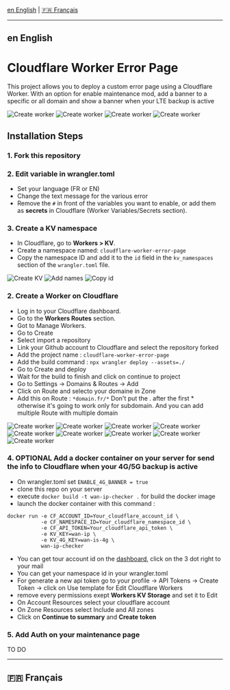 <!-- Choisissez votre langue / Choose votre language: -->
[en English](#english) | [🇫🇷 Français](#français)

---

## <a name="english"></a>en English

# Cloudflare Worker Error Page

This project allows you to deploy a custom error page using a Cloudflare Worker.
With an option for enable maintenance mod, add a banner to a specific or all domain and show a banner when your LTE backup is active

![Create worker](images/other/presentation.png)
![Create worker](images/other/connection_error.png)
![Create worker](images/other/maintenance.png)
![Create worker](images/other/banner_4g.png)

## Installation Steps

### 1. Fork this repository

### 2. Edit variable in wrangler.toml

- Set your language (FR or EN)
- Change the text message for the various error
- Remove the `#` in front of the variables you want to enable, or add them as **secrets** in Cloudflare (Worker Variables/Secrets section).

### 3. Create a KV namespace

- In Cloudflare, go to **Workers > KV**.
- Create a namespace named: ``` cloudflare-worker-error-page ```
- Copy the namespace ID and add it to the `id` field in the `kv_namespaces` section of the `wrangler.toml` file.

![Create KV](images/create_kv/create_kv.png)
![Add names](images/create_kv/create_kv_add_name.png)
![Copy id](images/create_kv/create_kv_copy_id.png)

### 2. Create a Worker on Cloudflare

- Log in to your Cloudflare dashboard.
- Go to the **Workers Routes** section.
- Got to Manage Workers.
- Go to Create
- Select import a repository
- Link your Github account to Cloudflare and select the repository forked
- Add the project name : ``` cloudflare-worker-error-page ```
- Add the build command : ``` npx wrangler deploy --assets=./ ```
- Go to Create and deploy
- Wait for the build to finish and click on continue to project
- Go to Settings -> Domains & Routes -> Add
- Click on Route and selecto your domaine in Zone
- Add this on Route : ``` *domain.fr/* ``` Don't put the . after the first * otherwise it's going to work only for subdomain. And you can add multiple Route with multiple domain

![Create worker](images/create_worker/create_worker_1.png)
![Create worker](images/create_worker/create_worker_2.png)
![Create worker](images/create_worker/create_worker_3.png)
![Create worker](images/create_worker/create_worker_4.png)
![Create worker](images/create_worker/create_worker_5.png)
![Create worker](images/create_worker/create_worker_6.png)
![Create worker](images/create_worker/create_worker_7.png)
![Create worker](images/create_worker/create_worker_8.png)
![Create worker](images/create_worker/create_worker_9.png)

### 4. OPTIONAL Add a docker container on your server for send the info to Cloudflare when your 4G/5G backup is active

- On wrangler.toml set ``` ENABLE_4G_BANNER = true ```
- clone this repo on your server
- execute ``` docker build -t wan-ip-checker . ``` for build the docker image
- launch the docker container with this command :
```
docker run -e CF_ACCOUNT_ID=Your_cloudflare_account_id \
           -e CF_NAMESPACE_ID=Your_cloudflare_namespace_id \
           -e CF_API_TOKEN=Your_cloudflare_api_token \
           -e KV_KEY=wan-ip \
           -e KV_4G_KEY=wan-is-4g \
           wan-ip-checker
```
- You can get tour account id on the [dashboard](https://dash.cloudflare.com/login), click on the 3 dot right to your mail
- You can get your namespace id in your wrangler.toml
- For generate a new api token go to your profile -> API Tokens -> Create Token -> click on Use template for Edit Cloudflare Workers
- remove every permissions exept **Workers KV Storage** and set it to Edit
- On Account Resources select your cloudflare account
- On Zone Resources select Include and All zones
- Click on **Continue to summary** and **Create token**

### 5. Add Auth on your maintenance page

TO DO 

---























## <a name="français"></a>🇫🇷 Français


